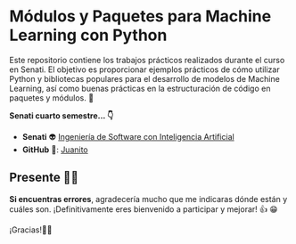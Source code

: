 # Módulos y Paquetes para Machine Learning con Python

Este repositorio contiene los trabajos prácticos realizados durante el curso en Senati. El objetivo es proporcionar ejemplos prácticos de cómo utilizar Python y bibliotecas populares para el desarrollo de modelos de Machine Learning, así como buenas prácticas en la estructuración de código en paquetes y módulos. :robot:

**Senati cuarto semestre... 👇**

- **Senati** :alien: [Ingeniería de Software con Inteligencia Artificial](https://www.senati.edu.pe/especialidades/tecnologias-de-la-informacion/ingenieria-de-software-con-inteligencia-artificial)
- **GitHub** 🐙: [Juanito](https://github.com/juanitoeldesastre)

## Presente 🙋‍♂️

**Si encuentras errores**, agradecería mucho que me indicaras dónde están y cuáles son. ¡Definitivamente eres bienvenido a participar y mejorar! 👍 :grin: 

¡Gracias!🙇‍♂️ 
